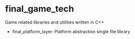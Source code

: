 # final_game_tech
Game related libraries and utilities written in C++

* final_platform_layer: Platform abstraction single file library